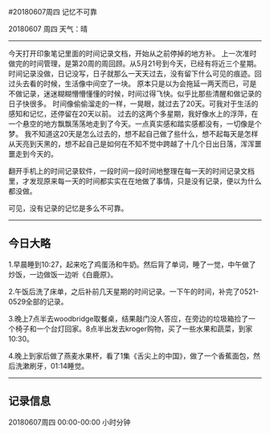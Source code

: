 #20180607周四 记忆不可靠

20180607  周四  天气：晴

***
今天打开印象笔记里面的时间记录文档，开始从之前停掉的地方补。
上一次准时做完的时间管理，是第20周的周回顾。从5月21号到今天，已经有将近三个星期。
时间记录没做，日记没写，日子就那么一天天过去，没有留下什么可见的痕迹。回过头去看的时候，生活像中间空了一块。
原本只是以为会拖延一两天而已，可是不做记录，迷迷糊糊懵懵懂懂的时候，时间过得飞快。似乎比那些清醒和做记录的日子快很多。
时间像偷偷溜走的一样，一晃眼，就过去了20天。可我对于生活的感知和记忆，还停留在20天以前。
过去的这两个多星期，我好像水上的浮萍，在一个悬空的地方飘飘荡荡地走到了今天。一点真实感和踏实感都没有，一切像是个梦。
我不知道这20天是怎么过去的，想不起自己做了些什么，想不起每天是怎样从天亮到天黑的，想不起自己是如何在不知不觉中跨越了十几个日出日落，浑浑噩噩走到今天的。

翻开手机上的时间记录软件，一段时间一段时间地整理在每一天的时间记录文档里，才发现原来每一天的时间都实实在在地做了事情，只是没有记录，便以为什么都没做。

可见，没有记录的记忆是多么不可靠。

***
## 今日大略

1.早晨睡到10:27，起来吃了鸡蛋汤和牛奶。然后背了单词，睡了一觉，中午做了炒饭，一边做饭一边听《白鹿原》。

2.午饭后洗了床单，之后补前几天星期的时间记录。一下午的时间，补完了0521-0529全部的记录。

3.晚上7点半去woodbridge取餐桌，结果敲门没人答应，在旁边的垃圾箱捡了一个椅子和一个台灯回家。8点半出发去kroger购物，买了一些水果和蔬菜，到家10:30。

4.晚上到家后做了燕麦水果杯，看了1集《舌尖上的中国》，做了一个香蕉面包，然后洗漱刷牙，01:14睡觉。
***
## 记录信息
20180607周四  00:00-00:00    小时分钟